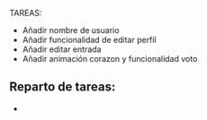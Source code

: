 


TAREAS:

- Añadir nombre de usuario
- Añadir funcionalidad de editar perfil
- Añadir editar entrada
- Añadir animación corazon y funcionalidad voto



Reparto de tareas:
- 
- 





